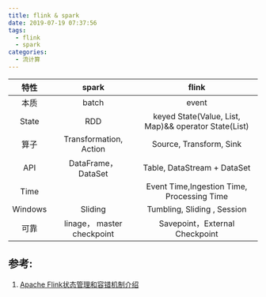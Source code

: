 ```yaml
---
title: flink & spark
date: 2019-07-19 07:37:56
tags:
  - flink
  - spark  
categories: 
  - 流计算    
---
```



特性 | spark | flink
:-: | :-: | :-: 
本质 |  batch |  event 
State | RDD |  keyed State(Value, List, Map)&& operator State(List)
算子 | Transformation, Action |  Source, Transform, Sink 
API | DataFrame，DataSet | Table, DataStream + DataSet    
Time |  | Event Time,Ingestion Time, Processing Time
Windows | Sliding  | Tumbling, Sliding , Session
可靠 | linage， master checkpoint|  Savepoint，External Checkpoint


## 参考:
1. [Apache Flink状态管理和容错机制介绍](https://www.iteblog.com/archives/2417.html)